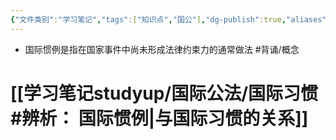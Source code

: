 ```yaml
---
{"文件类别":"学习笔记","tags":["知识点","国公"],"dg-publish":true,"aliases":["通例","常例"],"permalink":"/学习笔记studyup/国际公法/国际惯例/","dgPassFrontmatter":true,"created":"2024-09-24T10:00:03.971+08:00","updated":"2024-10-25T12:10:19.859+08:00"}
---
```


- 国际惯例是指在国家事件中尚未形成法律约束力的通常做法 #背诵/概念 
# [[学习笔记studyup/国际公法/国际习惯#辨析： 国际惯例\|与国际习惯的关系]]
